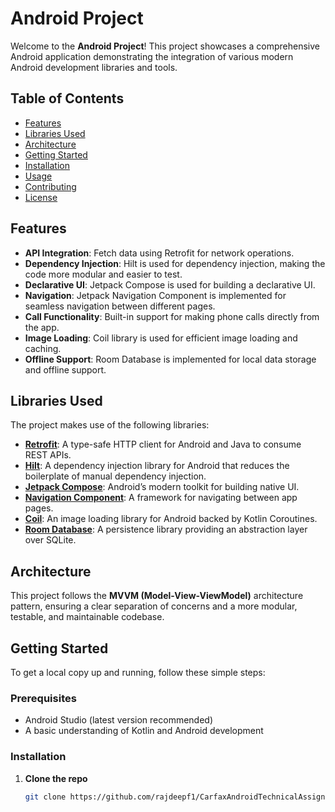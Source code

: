 # Android Project

Welcome to the **Android Project**! This project showcases a comprehensive Android application demonstrating the integration of various modern Android development libraries and tools.

## Table of Contents

- [Features](#features)
- [Libraries Used](#libraries-used)
- [Architecture](#architecture)
- [Getting Started](#getting-started)
- [Installation](#installation)
- [Usage](#usage)
- [Contributing](#contributing)
- [License](#license)

## Features

- **API Integration**: Fetch data using Retrofit for network operations.
- **Dependency Injection**: Hilt is used for dependency injection, making the code more modular and easier to test.
- **Declarative UI**: Jetpack Compose is used for building a declarative UI.
- **Navigation**: Jetpack Navigation Component is implemented for seamless navigation between different pages.
- **Call Functionality**: Built-in support for making phone calls directly from the app.
- **Image Loading**: Coil library is used for efficient image loading and caching.
- **Offline Support**: Room Database is implemented for local data storage and offline support.

## Libraries Used

The project makes use of the following libraries:

- [**Retrofit**](https://square.github.io/retrofit/): A type-safe HTTP client for Android and Java to consume REST APIs.
- [**Hilt**](https://developer.android.com/training/dependency-injection/hilt-android): A dependency injection library for Android that reduces the boilerplate of manual dependency injection.
- [**Jetpack Compose**](https://developer.android.com/jetpack/compose): Android’s modern toolkit for building native UI.
- [**Navigation Component**](https://developer.android.com/guide/navigation): A framework for navigating between app pages.
- [**Coil**](https://coil-kt.github.io/coil/): An image loading library for Android backed by Kotlin Coroutines.
- [**Room Database**](https://developer.android.com/training/data-storage/room): A persistence library providing an abstraction layer over SQLite.

## Architecture

This project follows the **MVVM (Model-View-ViewModel)** architecture pattern, ensuring a clear separation of concerns and a more modular, testable, and maintainable codebase.

## Getting Started

To get a local copy up and running, follow these simple steps:

### Prerequisites

- Android Studio (latest version recommended)
- A basic understanding of Kotlin and Android development

### Installation

1. **Clone the repo**

   ```bash
   git clone https://github.com/rajdeepf1/CarfaxAndroidTechnicalAssignment.git
